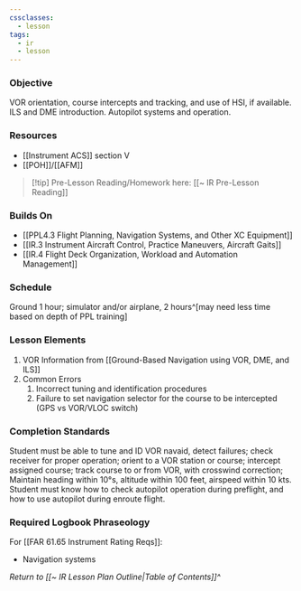```yaml
---
cssclasses:
  - lesson
tags:
  - ir
  - lesson
---
```

### Objective
VOR orientation, course intercepts and tracking, and use of HSI, if available. ILS and DME introduction. Autopilot systems and operation.

### Resources
- [[Instrument ACS]] section V
- [[POH]]/[[AFM]]

> [!tip] Pre-Lesson Reading/Homework here: [[~ IR Pre-Lesson Reading]]

### Builds On
- [[PPL4.3 Flight Planning, Navigation Systems, and Other XC Equipment]]
- [[IR.3 Instrument Aircraft Control, Practice Maneuvers, Aircraft Gaits]]
- [[IR.4 Flight Deck Organization, Workload and Automation Management]]

### Schedule
Ground 1 hour; simulator and/or airplane, 2 hours^[may need less time based on depth of PPL training]

### Lesson Elements
1. VOR Information from [[Ground-Based Navigation using VOR, DME, and ILS]]
2. Common Errors 
	1. Incorrect tuning and identification procedures 
	2. Failure to set navigation selector for the course to be intercepted (GPS vs VOR/VLOC switch) 

### Completion Standards
Student must be able to tune and ID VOR navaid, detect failures; check receiver for proper operation; orient to a VOR station or course; intercept assigned course; track course to or from VOR, with crosswind correction; Maintain heading within 10°s, altitude within 100 feet, airspeed within 10 kts. Student must know how to check autopilot operation during preflight, and how to use autopilot during enroute flight.

### Required Logbook Phraseology
For [[FAR 61.65 Instrument Rating Reqs]]:
- Navigation systems


*Return to [[~ IR Lesson Plan Outline|Table of Contents]]^*